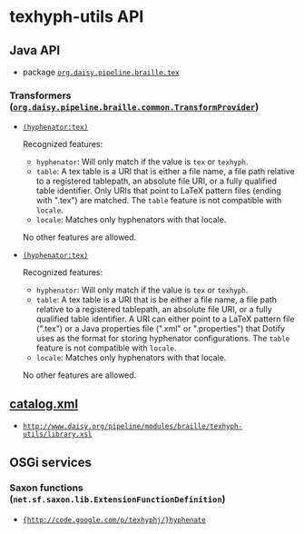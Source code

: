 # texhyph-utils API

## Java API

- package <a href="java/org/daisy/pipeline/braille/tex/" class="apidoc"><code>org.daisy.pipeline.braille.tex</code></a>

### Transformers ([`org.daisy.pipeline.braille.common.TransformProvider`](http://daisy.github.io/pipeline/api/org/daisy/pipeline/braille/common/TransformProvider.html))

- [`(hyphenator:tex)`](java/org/daisy/pipeline/braille/tex/impl/TexHyphenatorSimpleImpl.java)
  
  Recognized features:
  
  - `hyphenator`: Will only match if the value is `tex` or `texhyph`.
  - `table`: A tex table is a URI that is either a file name, a file
      path relative to a registered tablepath, an absolute file URI,
      or a fully qualified table identifier. Only URIs that point to
      LaTeX pattern files (ending with ".tex") are matched. The
      `table` feature is not compatible with `locale`.
  - `locale`: Matches only hyphenators with that locale.
  
  No other features are allowed.
  
- [`(hyphenator:tex)`](java/org/daisy/pipeline/braille/tex/impl/TexHyphenatorDotifyImpl.java)
  
  Recognized features:
  
  - `hyphenator`: Will only match if the value is `tex` or `texhyph`.
  - `table`: A tex table is a URI that is be either a file name, a
      file path relative to a registered tablepath, an absolute file
      URI, or a fully qualified table identifier. A URI can either
      point to a LaTeX pattern file (".tex") or a Java properties file
      (".xml" or ".properties") that Dotify uses as the format for
      storing hyphenator configurations. The `table` feature is not
      compatible with `locale`.
  - `locale`: Matches only hyphenators with that locale.
  
  No other features are allowed.

## <a href="resources/META-INF/catalog.xml" class="source">catalog.xml</a>

- <a href="resources/xml/library.xsl" class="apidoc">`http://www.daisy.org/pipeline/modules/braille/texhyph-utils/library.xsl`</a>

## OSGi services

### Saxon functions (`net.sf.saxon.lib.ExtensionFunctionDefinition`)

- [`{http://code.google.com/p/texhyphj/}hyphenate`](java/org/daisy/pipeline/braille/tex/saxon/impl/HyphenateDefinition.java)


<link rev="dp2:doc" href="./"/>
<link rel="rdf:type" href="http://www.daisy.org/ns/pipeline/apidoc"/>
